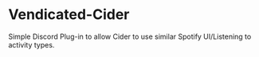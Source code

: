 # Vendicated-Cider
Simple Discord Plug-in to allow Cider to use similar Spotify UI/Listening to activity types.
